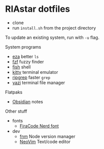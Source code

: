 # RIAstar dotfiles

- clone
- run `install.sh` from the project directory

To update an existing system, run with `-u` flag.

System programs
- [eza](https://eza.rocks/) better `ls`
- [fzf](https://junegunn.github.io/fzf) fuzzy finder
- [fish](https://fishshell.com/) shell
- [kitty](https://sw.kovidgoyal.net/kitty) terminal emulator
- [ripgrep](https://github.com/BurntSushi/ripgrep) faster `grep`
- [yazi](https://yazi-rs.github.io/) terminal file manager

Flatpaks
- [Obsidian](https://obsidian.md) notes

Other stuff
- fonts
  - [FiraCode Nerd font](https://github.com/ryanoasis/nerd-fonts/tree/master/patched-fonts/FiraCode)
- dev
  - [fnm](https://github.com/Schniz/fnm) Node version manager
  - [NeoVim](https://neovim.io/) Text/code editor
